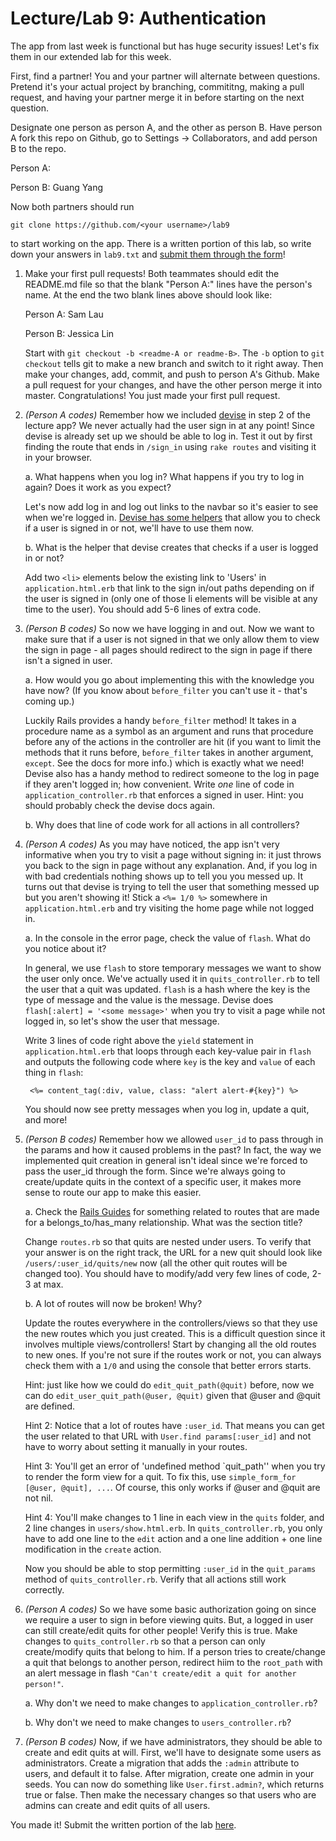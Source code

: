 Lecture/Lab 9: Authentication
=====

The app from last week is functional but has huge security issues! Let's fix
them in our extended lab for this week.

First, find a partner! You and your partner will alternate between questions.
Pretend it's your actual project by branching, commititng, making a pull
request, and having your partner merge it in before starting on the next
question.

Designate one person as person A, and the other as person B.
Have person A fork this repo on Github, go to Settings -> Collaborators, and add
person B to the repo.

Person A:

Person B: Guang Yang

Now both partners should run

    git clone https://github.com/<your username>/lab9

to start working on the app. There is a written portion of this lab, so write
down your answers in ```lab9.txt``` and [submit them through the form](https://docs.google.com/forms/d/1wP6s8MEMzYgTYUKYeBcABGCi664EwrNLq763nCogTSg/viewform)!

1. Make your first pull requests! Both teammates should edit the README.md file
so that the blank "Person A:" lines have the person's name. At the end the two
blank lines above should look like:

    Person A: Sam Lau

    Person B: Jessica Lin

    Start with ```git checkout -b <readme-A or readme-B>```. The ```-b``` option
    to ```git checkout``` tells git to make a new branch and switch to it right
    away. Then make your changes, add, commit, and push to person A's Github.
    Make a pull request for your changes, and have the other person merge it
    into master. Congratulations! You just made your first pull request.

2. _(Person A codes)_ Remember how we included
[devise](https://github.com/plataformatec/devise) in step 2 of the lecture app?
We never actually had the user sign in at any point! Since devise is already set
up we should be able to log in. Test it out by first finding the route that ends
in ```/sign_in``` using ```rake routes``` and visiting it in your browser.

    a. What happens when you log in? What happens if you try to log in again? Does
    it work as you expect?

    Let's now add log in and log out links to the navbar so it's easier to see
    when we're logged in. [Devise has some helpers](https://github.com/plataformatec/devise#controller-filters-and-helpers) that allow you to check if a user is signed in or not, we'll
    have to use them now.

    b. What is the helper that devise creates that checks if a user is logged in
    or not?

    Add two ```<li>``` elements below the existing link to 'Users' in
    ```application.html.erb``` that link to the sign in/out paths depending on
    if the user is signed in (only one of those li elements will be visible at
    any time to the user). You should add 5-6 lines of extra code.

3. _(Person B codes)_ So now we have logging in and out. Now we want to make
sure that if a user is not signed in that we only allow them to view the sign in
page - all pages should redirect to the sign in page if there isn't a signed in
user.

    a. How would you go about implementing this with the knowledge you have now?
    (If you know about ```before_filter``` you can't use it - that's coming up.)

    Luckily Rails provides a handy ```before_filter``` method! It takes in a
    procedure name as a symbol as an argument and runs that procedure before any
    of the actions in the controller are hit (if you want to limit the methods
    that it runs before, ```before_filter``` takes in another argument, ```except```.
    See the docs for more info.) which is exactly what we need! Devise also has
    a handy method to redirect someone to the log in page if they aren't logged
    in; how convenient. Write _one_ line of code in ```application_controller.rb```
    that enforces a signed in user. Hint: you should probably check the devise
    docs again.

    b. Why does that line of code work for all actions in all controllers?

4. _(Person A codes)_ As you may have noticed, the app isn't very informative
when you try to visit a page without signing in: it just throws you back to the
sign in page without any explanation. And, if you log in with bad credentials
nothing shows up to tell you you messed up. It turns out that devise is trying
to tell the user that something messed up but you aren't showing it! Stick a
```<%= 1/0 %>``` somewhere in ```application.html.erb``` and try visiting the
home page while not logged in.

    a. In the console in the error page, check the value of ```flash```. What do
    you notice about it?

    In general, we use ```flash``` to store temporary messages we want to show
    the user only once. We've actually used it in ```quits_controller.rb``` to
    tell the user that a quit was updated. ```flash``` is a hash where the key
    is the type of message and the value is the message. Devise does
    ```flash[:alert] = '<some message>'``` when you try to visit a page while
    not logged in, so let's show the user that message.

    Write 3 lines of code right above the ```yield``` statement in ```application.html.erb```
    that loops through each key-value pair in ```flash``` and outputs the
    following code where ```key``` is the key and ```value``` of each thing in ```flash```:

        <%= content_tag(:div, value, class: "alert alert-#{key}") %>

    You should now see pretty messages when you log in, update a quit, and more!

5. _(Person B codes)_ Remember how we allowed ```user_id``` to pass through in
the params and how it caused problems in the past? In fact, the way we
implemented quit creation in general isn't ideal since we're forced to pass the
user_id through the form. Since we're always going to create/update quits in the
context of a specific user, it makes more sense to route our app to make this
easier.

    a. Check the [Rails Guides](http://guides.rubyonrails.org/routing.html) for
    something related to routes that are made for a belongs_to/has_many
    relationship. What was the section title?

    Change ```routes.rb``` so that quits are nested under users. To verify that
    your answer is on the right track, the URL for a new quit should look like
    ```/users/:user_id/quits/new``` now (all the other quit routes will be
    changed too). You should have to modify/add very few lines of code, 2-3 at
    max.

    b. A lot of routes will now be broken! Why?

    Update the routes everywhere in the controllers/views so that they use the
    new routes which you just created. This is a difficult question since it
    involves multiple views/controllers! Start by changing all the old routes to
    new ones. If you're not sure if the routes work or not, you can always check
    them with a ```1/0``` and using the console that better errors starts.

    Hint: just like how we could do ```edit_quit_path(@quit)``` before,
    now we can do ```edit_user_quit_path(@user, @quit)``` given that @user
    and @quit are defined.

    Hint 2: Notice that a lot of routes have ```:user_id```. That means you can
    get the user related to that URL with ```User.find params[:user_id]``` and
    not have to worry about setting it manually in your routes.

    Hint 3: You'll get an error of 'undefined method `quit_path'' when you try
    to render the form view for a quit. To fix this, use ```simple_form_for [@user, @quit], ...```.
    Of course, this only works if @user and @quit are not nil.

    Hint 4: You'll make changes to 1 line in each view in the ```quits```
    folder, and 2 line changes in ```users/show.html.erb```. In
    ```quits_controller.rb```, you only have to add one line to the
    ```edit``` action and a one line addition + one line modification in the
    ```create``` action.

    Now you should be able to stop permitting ```:user_id``` in the ```quit_params```
    method of ```quits_controller.rb```. Verify that all actions still work
    correctly.


6. _(Person A codes)_ So we have some basic authorization going on since we
require a user to sign in before viewing quits. But, a logged in user can still
create/edit quits for other people! Verify this is true. Make changes to
```quits_controller.rb``` so that a person can only create/modify quits that
belong to him. If a person tries to create/change a quit that belongs to another
person, redirect hiim to the ```root_path``` with an alert message in flash
```"Can't create/edit a quit for another person!"```.

    a. Why don't we need to make changes to ```application_controller.rb```?

    b. Why don't we need to make changes to ```users_controller.rb```?

7. _(Person B codes)_ Now, if we have administrators, they should be able to
create and edit quits at will. First, we'll have to designate some users as
administrators. Create a migration that adds the ```:admin``` attribute to
users, and default it to false. After migration, create one admin in your seeds.
You can now do something like ```User.first.admin?```, which returns true or
false. Then make the necessary changes so that users who are admins can create
and edit quits of all users.

You made it! Submit the written portion of the lab [here](https://docs.google.com/forms/d/1wP6s8MEMzYgTYUKYeBcABGCi664EwrNLq763nCogTSg/viewform).
